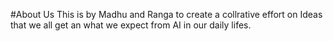 #About Us
This is by Madhu and Ranga to create a collrative effort on Ideas that we all get an what we expect from AI in our daily lifes.
